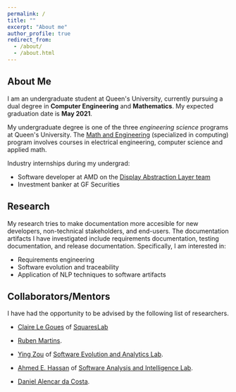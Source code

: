 ```yaml
---
permalink: /
title: ""
excerpt: "About me"
author_profile: true
redirect_from: 
  - /about/
  - /about.html
---
```


## About Me
I am an undergraduate student at Queen's University, currently pursuing a dual degree in **Computer Engineering** and **Mathematics**. My expected graduation date is **May 2021**. 

My undergraduate degree is one of the three *engineering science* programs at Queen's University. The [Math and Engineering](https://www.queensu.ca/mathstat/mthe) (specialized in computing) program involves courses in electrical engineering, computer science and applied math. 

Industry internships during my undergrad:
- Software developer at AMD on the [Display Abstraction Layer team](https://www.x.org/wiki/Events/XDC2016/Program/amd_dal.pdf)
- Investment banker at GF Securities

## Research
My research tries to make documentation more accesible for new developers, non-technical stakeholders, and end-users. The documentation artifacts I have investigated include requirements documentation, testing documentation, and release documentation.
Specifically, I am interested in:
- Requirements engineering
- Software evolution and traceability
- Application of NLP techniques to software artifacts

## Collaborators/Mentors
I have had the opportunity to be advised by the following list of researchers.

- [Claire Le Goues](https://clairelegoues.com/) of [SquaresLab](https://squareslab.github.io/)

- [Ruben Martins](https://sat-group.github.io/ruben/).

- [Ying Zou](https://www.ece.queensu.ca/people/Y-Zou/index.html) of [Software Evolution and Analytics Lab](https://seal-queensu.github.io/).

- [Ahmed E. Hassan](http://research.cs.queensu.ca/home/ahmed/home/) of [Software Analysis and Intelligence Lab](http://sail.cs.queensu.ca/). 

- [Daniel Alencar da Costa](https://www.otago.ac.nz/info-science/people/daniel-alencardacosta.html).



